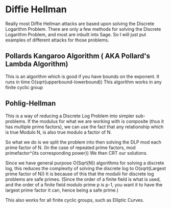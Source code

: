 # Diffie Hellman

Really most Diffie Hellman attacks are based upon solving the Discrete Logarithm Problem.
There are only a few methods for solving the Discrete Logarithm Problem, and most are inbuilt into Sage.
So I will just put examples of different attacks for those problems.

## Pollards Kangaroo Algorithm ( AKA Pollard's Lambda Algorithm)
This is an algorithm which is good if you have bounds on the exponent.
It runs in time O(sqrt(upperbound-lowerbound))
This algorithm works in any finite cyclic group

## Pohlig-Hellman
This is a way of reducing a Discrete Log Problem into simpler sub-problems. If the modulus for what we are working with is composite (thus it has multiple prime factors), we can use the fact that any relationship which is true Modulo N, is also true modulo a factor of N.

So what we do is we split the problem into then solving the DLP mod each prime factor of N. (In the case of repeated prime factors, mod primefactor^{its corresponding power})
We then CRT our solutions.

Since we have general purpose O(Sqrt(N)) algorithms for solving a discrete log, this reduces the complexity of solving the discrete log to O(sqrt(Largest prime factor of N))
It is because of this that the modulii for discrete log problems are safe primes. (Since the order of a finite field is what is used, and the order of a finite field modulo prime p is p-1, you want it to have the largest prime factor it can, hence being a safe prime.)

This also works for all finite cyclic groups, such as Elliptic Curves.
